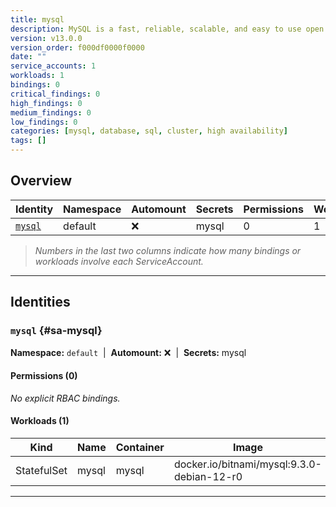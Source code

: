 ```yaml
---
title: mysql
description: MySQL is a fast, reliable, scalable, and easy to use open source relational database system. Designed to handle mission-critical, heavy-load production applications.
version: v13.0.0
version_order: f000df0000f0000
date: ""
service_accounts: 1
workloads: 1
bindings: 0
critical_findings: 0
high_findings: 0
medium_findings: 0
low_findings: 0
categories: [mysql, database, sql, cluster, high availability]
tags: []
---
```


## Overview

| Identity             | Namespace | Automount | Secrets | Permissions | Workloads | Risk |
| -------------------- | --------- | --------- | ------- | ----------- | --------- | ---- |
| [`mysql`](#sa-mysql) | default   | ❌        | mysql   | 0           | 1         | —    |

> _Numbers in the last two columns indicate how many bindings or workloads involve each ServiceAccount._

---

## Identities

### `mysql` {#sa-mysql}

**Namespace:** `default` &nbsp;|&nbsp; **Automount:** ❌ &nbsp;|&nbsp; **Secrets:** mysql

#### Permissions (0)

_No explicit RBAC bindings._

#### Workloads (1)

| Kind        | Name  | Container | Image                                      |
| ----------- | ----- | --------- | ------------------------------------------ |
| StatefulSet | mysql | mysql     | docker.io/bitnami/mysql:9.3.0-debian-12-r0 |

---
